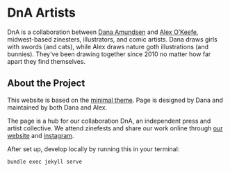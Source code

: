 # DnA Artists

DnA is a collaboration between [Dana Amundsen](http://www.danaamundsen.com) and [Alex O’Keefe](https://aokvisualartist.com/), midwest-based zinesters, illustrators, and comic artists. Dana draws girls with swords (and cats), while Alex draws nature goth illustrations (and bunnies). They’ve been drawing together since 2010 no matter how far apart they find themselves.

## About the Project

This website is based on the [minimal theme](https://github.com/pages-themes/minimal). Page is designed by Dana and maintained by both Dana and Alex.

The page is a hub for our collaboration DnA, an independent press and artist collective. We attend zinefests and share our work online through [our website](https://www.dnaartists.net/) and [instagram](http://www.instagram.com/dna.artists/).

After set up, develop locally by running this in your terminal:

```sh
bundle exec jekyll serve
```

